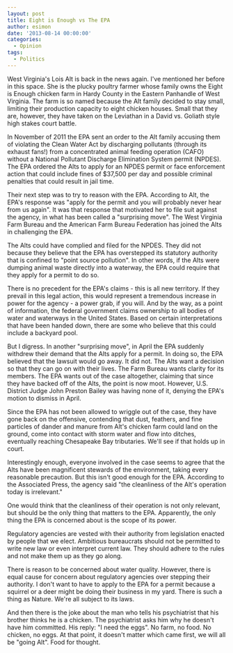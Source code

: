 ```yaml
---
layout: post
title: Eight is Enough vs The EPA
author: esimon
date: '2013-08-14 00:00:00'
categories:
  - Opinion
tags:
  - Politics
---
```

West Virginia's Lois Alt is back in the news again. I've mentioned her before in this space. She is the plucky poultry farmer whose family owns the Eight is Enough chicken farm in Hardy County in the Eastern Panhandle of West Virginia. The farm is so named because the Alt family decided to stay small, limiting their production capacity to eight chicken houses. Small that they are, however, they have taken on the Leviathan in a David vs. Goliath style high stakes court battle. 

In November of 2011 the EPA sent an order to the Alt family accusing them of violating the Clean Water Act by discharging pollutants (through its exhaust fans!) from a concentrated animal feeding operation (CAFO) without a National Pollutant Discharge Elimination System permit (NPDES). The EPA ordered the Alts to apply for an NPDES permit or face enforcement action that could include fines of $37,500 per day and possible criminal penalties that could result in jail time. 

Their next step was to try to reason with the EPA. According to Alt, the EPA's response was "apply for the permit and you will probably never hear from us again". It was that response that motivated her to file suit against the agency, in what has been called a "surprising move". The West Virginia Farm Bureau and the American Farm Bureau Federation has joined the Alts in challenging the EPA. 

The Alts could have complied and filed for the NPDES. They did not because they believe that the EPA has overstepped its statutory authority that is confined to "point source pollution". In other words, if the Alts were dumping animal waste directly into a waterway, the EPA could require that they apply for a permit to do so. 

There is no precedent for the EPA's claims - this is all new territory. If they prevail in this legal action, this would represent a tremendous increase in power for the agency - a power grab, if you will. And by the way, as a point of information, the federal government claims ownership to all bodies of water and waterways in the United States. Based on certain interpretations that have been handed down, there are some who believe that this could include a backyard pool. 

But I digress. In another "surprising move", in April the EPA suddenly withdrew their demand that the Alts apply for a permit. In doing so, the EPA believed that the lawsuit would go away. It did not. The Alts want a decision so that they can go on with their lives. The Farm Bureau wants clarity for its members. The EPA wants out of the case altogether, claiming that since they have backed off of the Alts, the point is now moot. However, U.S. District Judge John Preston Bailey was having none of it, denying the EPA's motion to dismiss in April. 

Since the EPA has not been allowed to wriggle out of the case, they have gone back on the offensive, contending that dust, feathers, and fine particles of dander and manure from Alt's chicken farm could land on the ground, come into contact with storm water and flow into ditches, eventually reaching Chesapeake Bay tributaries. We'll see if that holds up in court. 

Interestingly enough, everyone involved in the case seems to agree that the Alts have been magnificent stewards of the environment, taking every reasonable precaution. But this isn't good enough for the EPA. According to the Associated Press, the agency said "the cleanliness of the Alt's operation today is irrelevant." 

One would think that the cleanliness of their operation is not only relevant, but should be the only thing that matters to the EPA. Apparently, the only thing the EPA is concerned about is the scope of its power. 

Regulatory agencies are vested with their authority from legislation enacted by people that we elect. Ambitious bureaucrats should not be permitted to write new law or even interpret current law. They should adhere to the rules and not make them up as they go along. 

There is reason to be concerned about water quality. However, there is equal cause for concern about regulatory agencies over stepping their authority. I don't want to have to apply to the EPA for a permit because a squirrel or a deer might be doing their business in my yard. There is such a thing as Nature. We're all subject to its laws. 

And then there is the joke about the man who tells his psychiatrist that his brother thinks he is a chicken. The psychiatrist asks him why he doesn't have him committed. His reply: "I need the eggs". No farm, no food. No chicken, no eggs. At that point, it doesn't matter which came first, we will all be "going Alt". Food for thought. 

